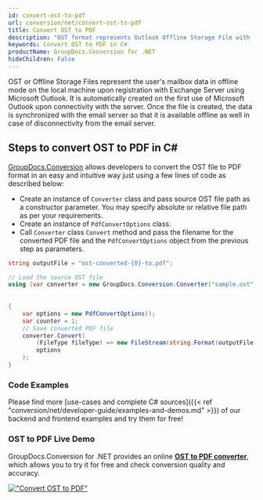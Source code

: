```yaml
---
id: convert-ost-to-pdf
url: conversion/net/convert-ost-to-pdf
title: Convert OST to PDF
description: "OST format represents Outlook Offline Storage File with .ost extension. Learn how to convert OST to PDF file programmatically in C# language using GroupDocs.Conversion for .NET library."
keywords: Convert OST to PDF in C#
productName: GroupDocs.Conversion for .NET
hideChildren: False
---
```


OST or Offline Storage Files represent the user's mailbox data in offline mode on the local machine upon registration with Exchange Server using Microsoft Outlook. It is automatically created on the first use of Microsoft Outlook upon connectivity with the server. Once the file is created, the data is synchronized with the email server so that it is available offline as well in case of disconnectivity from the email server.

## Steps to convert OST to PDF in C#

[GroupDocs.Conversion](https://products.groupdocs.com/conversion/net) allows developers to convert the OST file to PDF format in an easy and intuitive way just using a few lines of code as described below:

* Create an instance of `Converter` class and pass source OST file path as a constructor parameter. You may specify absolute or relative file path as per your requirements. 
* Create an instance of `PdfConvertOptions` class.
* Call `Converter` class `Convert` method and pass the filename for the converted PDF file and the `PdfConvertOptions` object from the previous step as parameters.

```csharp
string outputFile = "ost-converted-{0}-to.pdf";

// Load the source OST file
using (var converter = new GroupDocs.Conversion.Converter("sample.ost", fileType => fileType == PersonalStorageFileType.Ost
                                                                                                    ? new PersonalStorageLoadOptions()
                                                                                                    : null))
{
    var options = new PdfConvertOptions();
	var counter = 1;
    // Save converted PDF file
    converter.Convert(
		(FileType fileType) => new FileStream(string.Format(outputFile, counter++), FileMode.Create),
        options
    );            
}
```

### Code Examples

Please find more [use-cases and complete C# sources]({{< ref "conversion/net/developer-guide/examples-and-demos.md" >}}) of our backend and frontend examples and try them for free!

### OST to PDF Live Demo

GroupDocs.Conversion for .NET provides an online [**OST to PDF converter**](https://products.groupdocs.app/conversion/ost-to-pdf), which allows you to try it for free and check conversion quality and accuracy.

[!["Convert OST to PDF"](conversion/net/images/convert-to-pdf/convert-ost-to-pdf.png)](https://products.groupdocs.app/conversion/ost-to-pdf)